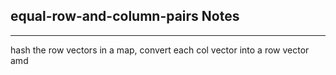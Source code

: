 <h2>equal-row-and-column-pairs Notes</h2><hr>hash the row vectors in a map, convert each col vector into a row vector amd 